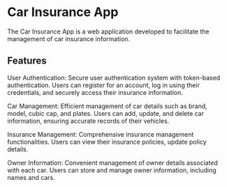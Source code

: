 # Car Insurance App
The Car Insurance App is a web application developed to facilitate the management of car insurance information. 

## Features
User Authentication: Secure user authentication system with token-based authentication. Users can register for an account, log in using their credentials, and securely access their insurance information.

Car Management: Efficient management of car details such as brand, model, cubic cap, and plates. Users can add, update, and delete car information, ensuring accurate records of their vehicles.

Insurance Management: Comprehensive insurance management functionalities. Users can view their insurance policies, update policy details.

Owner Information: Convenient management of owner details associated with each car. Users can store and manage owner information, including names and cars.
